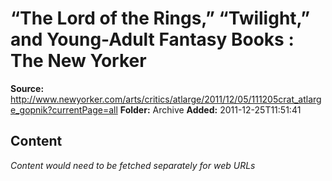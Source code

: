 # “The Lord of the Rings,” “Twilight,” and Young-Adult Fantasy Books : The New Yorker

**Source:** http://www.newyorker.com/arts/critics/atlarge/2011/12/05/111205crat_atlarge_gopnik?currentPage=all
**Folder:** Archive
**Added:** 2011-12-25T11:51:41




## Content
*Content would need to be fetched separately for web URLs*
